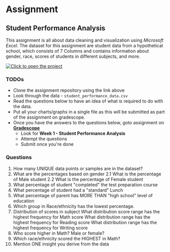 # Assignment

## Student Performance Analysis
This assignment is all about data cleaning and visualization using _Microsoft Excel_. The dataset for this assignment are student data from a hypothetical school, which consists of 7 Columns and contains information about gender, race, scores of students in different subjects, and more.

[![Click to open the project](https://img.shields.io/static/v1?label=Open%20Project&message=Student%20Performance%20Analysis&color=blue)](https://github.com/kiboschool/student-performance.git)

### TODOs
- Clone the assignment repository using the link above
- Look through the data - `student_performance_data.csv`
- Read the questions below to have an idea of what is required to do with the data.
- Put all your charts/graphs in a single file as this will be submitted as part of the assignment on gradescope.
- Once you have the answers to the questions below, goto assignment on **[Gradescope](https://www.gradescope.com/courses/544001/assignments)**
    - Look for **Week 1 - Student Performance Analysis**
    - Attempt the questions
    - Submit once you're done


### Questions

1. How many UNIQUE data points or samples are in the dataset?
2. What are the percentages based on gender
	2.1 What is the percentage of Male student
	2.2 What is the percentage of Female student
3. What percentage of student "completed" the test preparation course
4. What percentage of student had a "standard" Lunch
5. What percentage of parent has MORE THAN "high school" level of education
6. Which group in Race/ethnicity has the lowest percentage.
7. Distribution of scores in subject
	What distribution score range has the highest frequency for Math score
	What distribution range has the highest frequency for Reading score
	What distribution range has the highest frequency for Writing score
8. Who score higher in Math? Male or female?
9. Which race/ethnicity scored the HIGHEST in Math?
10. Mention ONE insight you derive from the data

<!-- 12. Overall insight from the data
13. 

14. Percentage of scores
	What is the percentage of Math scores
	What is the percentage of Reading scores
	What is the percentage of Writing scores

15. Math score base on Parental level of education
16. Reading score base on Parental level of education
17. Writing score base on Parental level of education -->


